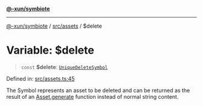 [**@-xun/symbiote**](../../../README.md)

***

[@-xun/symbiote](../../../README.md) / [src/assets](../README.md) / $delete

# Variable: $delete

> `const` **$delete**: [`UniqueDeleteSymbol`](../type-aliases/UniqueDeleteSymbol.md)

Defined in: [src/assets.ts:45](https://github.com/Xunnamius/symbiote/blob/25135a1844b8500302680a71b90428852179ec2c/src/assets.ts#L45)

The Symbol represents an asset to be deleted and can be returned as the
result of an [Asset.generate](../type-aliases/Asset.md#generate) function instead of normal string
content.
